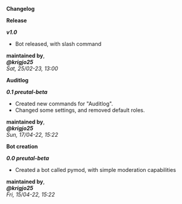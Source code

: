 
**Changelog**

**Release**

***v1.0***

-   Bot released, with slash command

**maintained by**,<br>
***@krigjo25***<br>
*Sat, 25/02-23, 13:00*

**Auditlog**

***0.1 preutal-beta***

-   Created new commands for "Auditlog".
-   Changed some settings, and removed default roles.

**maintained by**,<br>
***@krigjo25***<br>
*Sun, 17/04-22, 15:22*


**Bot creation**

***0.0 preutal-beta***

-  Created a bot called pymod, with simple moderation capabilities

**maintained by**,<br>
***@krigjo25***<br>
*Fri, 15/04-22, 15:22*